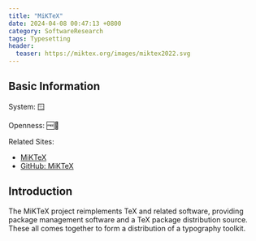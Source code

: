 ```yaml
---
title: "MiKTeX"
date: 2024-04-08 00:47:13 +0800
category: SoftwareResearch
tags: Typesetting
header:
  teaser: https://miktex.org/images/miktex2022.svg
---
```


## Basic Information

System: 🪟

Openness: 🆓📕

Related Sites:

* [MiKTeX](https://miktex.org/)
* [GitHub: MiKTeX](https://github.com/MiKTeX/miktex)

## Introduction

The MiKTeX project reimplements TeX and related software, providing package management software and a TeX package distribution source. These all comes together to form a distribution of a typography toolkit.
